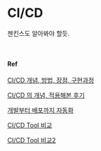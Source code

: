# CI/CD



젠킨스도 알아봐야 할듯.



<br/>

#### Ref

[CI/CD 개념, 방법, 장점, 구현과정](https://www.redhat.com/ko/topics/devops/what-is-ci-cd)

[CI/CD 의 개념, 적용해본 후기](https://deveric.tistory.com/106)

[개발부터 배포까지 자동화](https://minz.dev/18)

[CI/CD Tool 비교](https://medium.com/day34/ci-cd-tool-comparison-f710a4777852)

[CI/CD Tool 비교2](https://velog.io/@hanblueblue/CICD-%ED%88%B4-%EB%B9%84%EA%B5%90)